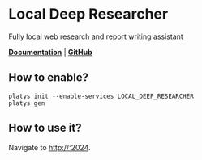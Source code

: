 # Local Deep Researcher

Fully local web research and report writing assistant 

**[Documentation](https://github.com/langchain-ai/local-deep-researcher)** | **[GitHub](https://github.com/langchain-ai/local-deep-researcher)**

## How to enable?

```
platys init --enable-services LOCAL_DEEP_RESEARCHER
platys gen
```

## How to use it?

Navigate to <http://:2024>.

